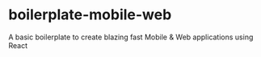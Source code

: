 # boilerplate-mobile-web
A basic boilerplate to create blazing fast Mobile &amp; Web applications using React
